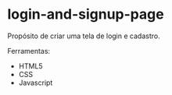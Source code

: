 # login-and-signup-page
Propósito de criar uma tela de login e cadastro.


Ferramentas:
- HTML5
- CSS
- Javascript
